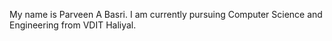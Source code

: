 My name is Parveen A Basri. I am currently pursuing Computer Science and Engineering from VDIT Haliyal. 